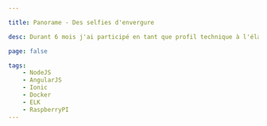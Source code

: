 ```yaml
---

title: Panorame - Des selfies d'envergure

desc: Durant 6 mois j'ai participé en tant que profil technique à l'élaboration du projet Panorame/Wisp. L'enjeu était de mettre en place des appareils photos publics, commandés via une application mobile. Le projet a été installé pour le Startup Weekend de Nantes. Il est depuis en standby.

page: false

tags:
    - NodeJS
    - AngularJS
    - Ionic
    - Docker
    - ELK
    - RaspberryPI
---
```


